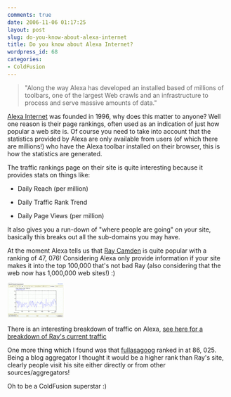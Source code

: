 ```yaml
---
comments: true
date: 2006-11-06 01:17:25
layout: post
slug: do-you-know-about-alexa-internet
title: Do you know about Alexa Internet?
wordpress_id: 68
categories:
- ColdFusion
---
```


> "Along the way Alexa has developed an installed based of millions of toolbars, one of the largest Web crawls and an infrastructure to process and serve massive amounts of data."
>
>





[Alexa Internet](http://www.alexa.com/) was founded in 1996, why does this matter to anyone? Well one reason is their page rankings, often used as an indication of just how popular a web site is. Of course you need to take into account that the statistics provided by Alexa are only available from users (of which there are millions!) who have the Alexa toolbar installed on their browser, this is how the statistics are generated.




The traffic rankings page on their site is quite interesting because it provides stats on things like:






  * Daily Reach (per million)


  * Daily Traffic Rank Trend


  * Daily Page Views (per million)




It also gives you a run-down of "where people are going" on your site, basically this breaks out all the sub-domains you may have.




At the moment Alexa tells us that [Ray Camden](http://ray.camdenfamily.com/) is quite popular with a ranking of 47, 076! Considering Alexa only provide information if your site makes it into the top 100,000 that's not bad Ray (also considering that the web now has 1,000,000 web sites!) :)




[![ray.camdenfamily.com screen grab from Alexa](/images/uploads/2006/11/ray.thumbnail.gif)](/images/uploads/2006/11/ray.gif)




There is an interesting breakdown of traffic on Alexa, [see here for a breakdown of Ray's current traffic](http://www.alexa.com/data/details/traffic_details?url=ray.camdenfamily.com%2F)




One more thing which I found was that [fullasagoog](http://fullasagoog.com/) ranked in at 86, 025. Being a blog aggregator I thought it would be a higher rank than Ray's site, clearly people visit his site either directly or from other sources/aggregators!




Oh to be a ColdFusion superstar :)



